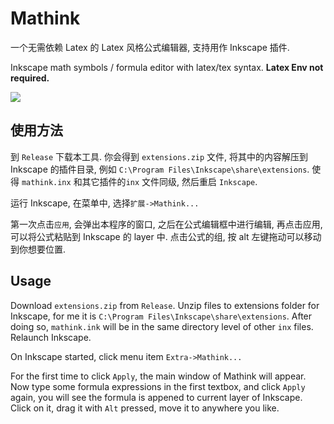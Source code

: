 # Mathink
一个无需依赖 Latex 的 Latex 风格公式编辑器, 支持用作 Inkscape 插件. 

Inkscape math symbols / formula editor with latex/tex syntax. **Latex Env not required.**


![](https://i.imgur.com/YcYaaU2.jpg)

## 使用方法

到 `Release` 下载本工具. 你会得到 `extensions.zip` 文件, 将其中的内容解压到 Inkscape 的插件目录, 例如 `C:\Program Files\Inkscape\share\extensions`. 使得 `mathink.inx` 和其它插件的`inx` 文件同级, 然后重启 `Inkscape`.

运行 Inkscape, 在菜单中, 选择`扩展->Mathink...`

第一次点击`应用`, 会弹出本程序的窗口, 之后在公式编辑框中进行编辑, 再点击应用, 可以将公式粘贴到 Inkscape 的 layer 中. 点击公式的组, 按 alt 左键拖动可以移动到你想要位置.

## Usage

Download `extensions.zip` from `Release`. Unzip files to extensions folder for Inkscape, for me it is  `C:\Program Files\Inkscape\share\extensions`. After doing so, `mathink.ink` will be in the same directory level of other `inx` files. Relaunch Inkscape.

On Inkscape started, click menu item `Extra->Mathink...`

For the first time to click `Apply`, the main window of Mathink will appear. Now type some formula expressions in the first textbox, and click `Apply` again, you will see the formula is appened to current layer of Inkscape. Click on it, drag it with `Alt` pressed, move it to anywhere you like.

